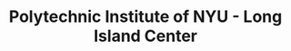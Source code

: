 ---
layout: repo
title: "Polytechnic Institute of NYU - Long Island Center"
id: 20292
permalink: repos/20292/
---